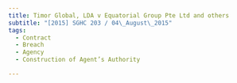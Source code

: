 ```yaml
---
title: Timor Global, LDA v Equatorial Group Pte Ltd and others 
subtitle: "[2015] SGHC 203 / 04\_August\_2015"
tags:
  - Contract
  - Breach
  - Agency
  - Construction of Agent’s Authority

---
```


